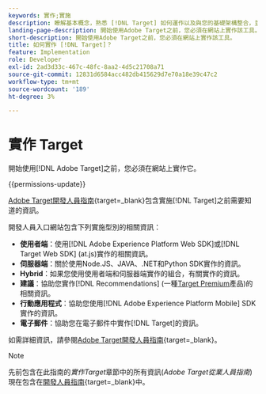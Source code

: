 ```yaml
---
keywords: 實作;實施
description: 瞭解基本概念，熟悉 [!DNL Target] 如何運作以及與您的基礎架構整合，並瞭解如何追蹤訪客。
landing-page-description: 開始使用Adobe Target之前，您必須在網站上實作該工具。
short-description: 開始使用Adobe Target之前，您必須在網站上實作該工具。
title: 如何實作 [!DNL Target]？
feature: Implementation
role: Developer
exl-id: 2ad3d33c-467c-48fc-8aa2-4d5c21708a71
source-git-commit: 12831d6584acc482db415629d7e70a18e39c47c2
workflow-type: tm+mt
source-wordcount: '189'
ht-degree: 3%

---
```


# 實作 Target

開始使用[!DNL Adobe Target]之前，您必須在網站上實作它。

{{permissions-update}}

[Adobe Target開發人員指南](https://experienceleague.adobe.com/docs/target-dev/developer/overview.html?lang=zh-Hant){target=_blank}包含實施[!DNL Target]之前需要知道的資訊。

開發人員入口網站包含下列實施型別的相關資訊：

* **使用者端**：使用[!DNL Adobe Experience Platform Web SDK]或[!DNL Target Web SDK] (at.js)實作的相關資訊。
* **伺服器端**：關於使用Node.JS、JAVA、.NET和Python SDK實作的資訊。
* **Hybrid**：如果您使用使用者端和伺服器端實作的組合，有關實作的資訊。
* **建議**：協助您實作[!DNL Recommendations] (一種[Target Premium](/help/main/c-intro/intro.md#premium)產品)的相關資訊。
* **行動應用程式**：協助您使用[!DNL Adobe Experience Platform Mobile] SDK實作的資訊。
* **電子郵件**：協助您在電子郵件中實作[!DNL Target]的資訊。

如需詳細資訊，請參閱[Adobe Target開發人員指南](https://experienceleague.adobe.com/docs/target-dev/developer/overview.html?lang=zh-Hant){target=_blank}。

>[!NOTE]
>
>先前包含在此指南的&#x200B;*實作Target*&#x200B;章節中的所有資訊(*Adobe Target從業人員指南*)現在包含在[開發人員指南](https://experienceleague.adobe.com/docs/target-dev/developer/overview.html?lang=zh-Hant){target=_blank}中。




